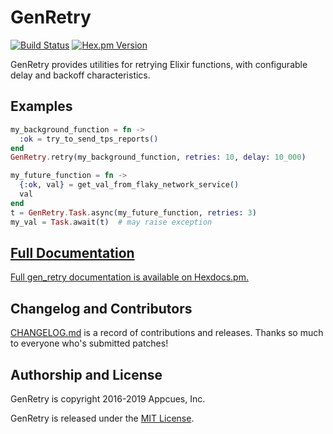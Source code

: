 # GenRetry

[![Build Status](https://travis-ci.com/appcues/gen_retry.svg?branch=master)](https://travis-ci.com/appcues/gen_retry)
[![Hex.pm Version](http://img.shields.io/hexpm/v/gen_retry.svg?style=flat)](https://hex.pm/packages/gen_retry)

GenRetry provides utilities for retrying Elixir functions,
with configurable delay and backoff characteristics.


## Examples

```elixir
my_background_function = fn ->
  :ok = try_to_send_tps_reports()
end
GenRetry.retry(my_background_function, retries: 10, delay: 10_000)
```

```elixir
my_future_function = fn ->
  {:ok, val} = get_val_from_flaky_network_service()
  val
end
t = GenRetry.Task.async(my_future_function, retries: 3)
my_val = Task.await(t)  # may raise exception
```


## [Full Documentation](http://hexdocs.pm/gen_retry/GenRetry.html)

[Full gen_retry documentation is available on
Hexdocs.pm.](http://hexdocs.pm/gen_retry/GenRetry.html)


## Changelog and Contributors

[CHANGELOG.md](CHANGELOG.md) is a record of contributions and
releases.  Thanks so much to everyone who's submitted patches!


## Authorship and License

GenRetry is copyright 2016-2019 Appcues, Inc.

GenRetry is released under the [MIT License](LICENSE.txt).

